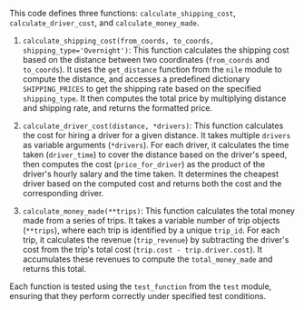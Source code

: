 This code defines three functions: `calculate_shipping_cost`, `calculate_driver_cost`, and `calculate_money_made`. 

1. `calculate_shipping_cost(from_coords, to_coords, shipping_type='Overnight')`: This function calculates the shipping cost based on the distance between two coordinates (`from_coords` and `to_coords`). It uses the `get_distance` function from the `nile` module to compute the distance, and accesses a predefined dictionary `SHIPPING_PRICES` to get the shipping rate based on the specified `shipping_type`. It then computes the total price by multiplying distance and shipping rate, and returns the formatted price.

2. `calculate_driver_cost(distance, *drivers)`: This function calculates the cost for hiring a driver for a given distance. It takes multiple `drivers` as variable arguments (`*drivers`). For each driver, it calculates the time taken (`driver_time`) to cover the distance based on the driver's speed, then computes the cost (`price_for_driver`) as the product of the driver's hourly salary and the time taken. It determines the cheapest driver based on the computed cost and returns both the cost and the corresponding driver.

3. `calculate_money_made(**trips)`: This function calculates the total money made from a series of trips. It takes a variable number of trip objects (`**trips`), where each trip is identified by a unique `trip_id`. For each trip, it calculates the revenue (`trip_revenue`) by subtracting the driver's cost from the trip's total cost (`trip.cost - trip.driver.cost`). It accumulates these revenues to compute the `total_money_made` and returns this total.

Each function is tested using the `test_function` from the `test` module, ensuring that they perform correctly under specified test conditions.